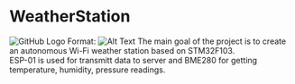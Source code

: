 # WeatherStation
![GitHub Logo](/images/logo.png)
Format: ![Alt Text](url)
The main goal of the project is to create an autonomous Wi-Fi weather station based on STM32F103.<br>
ESP-01 is used for transmitt data to server and BME280 for getting temperature, humidity, pressure readings. 
